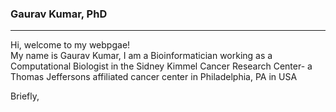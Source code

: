 ### Gaurav Kumar, PhD
<hr>
<p>Hi, welcome to my webpgae!<br/> 
My name is Gaurav Kumar, I am a Bioinformatician working as a Computational Biologist in the Sidney Kimmel Cancer Research Center- a Thomas Jeffersons affiliated cancer center in Philadelphia, PA in USA</p>

<p>Briefly, </p> 
